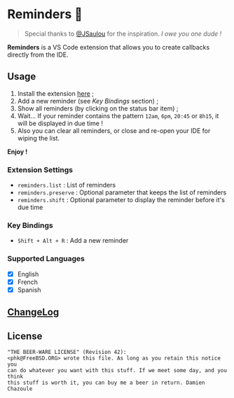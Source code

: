 # Reminders 🔔

> Special thanks to [@JSaulou](https://github.com/jsaulou) for the inspiration.
> *I owe you one dude !*

**Reminders** is a VS Code extension that allows you to create callbacks directly from the IDE.

## Usage

1. Install the extension [here](https://marketplace.visualstudio.com/items?itemName=mrdoomy.reminders) ;
2. Add a new reminder (see *Key Bindings* section) ;
3. Show all reminders (by clicking on the status bar item) ;
4. Wait... If your reminder contains the pattern `12am`, `6pm`, `20:45` or `8h15`, it will be displayed in due time !
5. Also you can clear all reminders, or close and re-open your IDE for wiping the list.

**Enjoy !**

### Extension Settings

* `reminders.list` : List of reminders
* `reminders.preserve` : Optional parameter that keeps the list of reminders
* `reminders.shift` : Optional parameter to display the reminder before it's due time

### Key Bindings

* `Shift + Alt + R` : Add a new reminder

### Supported Languages

- [x] English
- [x] French
- [x] Spanish

## [ChangeLog](./CHANGELOG.md)

## License

```
"THE BEER-WARE LICENSE" (Revision 42):
<phk@FreeBSD.ORG> wrote this file. As long as you retain this notice you
can do whatever you want with this stuff. If we meet some day, and you think
this stuff is worth it, you can buy me a beer in return. Damien Chazoule
```
